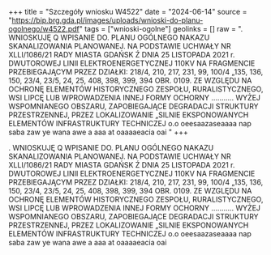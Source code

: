 +++
title = "Szczegóły wniosku W4522"
date = "2024-06-14"
source = "https://bip.brg.gda.pl/images/uploads/wnioski-do-planu-ogolnego/w4522.pdf"
tags = ["wnioski-ogolne"]
geolinks = []
raw = ". WNIOSKUJĘ Q WPISANIE DO. PLANU OGÓLNEGO NAKAZU SKANALIZOWANIA PLANOWANEJ. NA PODSTAWIE UCHWAŁY NR XLLI/1086/21 RADY MIASTA GDAŃSK Ź DNIA 25 LISTOPADA 2021 r. DWUTOROWEJ LINII ELEKTROENERGETYCZNEJ 110KV NA FRAGMENCIE PRZEBIEGAJĄCYM PRZEZ DZIAŁKI: 218/4, 210, 217, 231, 99, 100/4 „135, 136, 150, 23/4, 23/5, 24, 25, 408, 398, 399, 394 OBR. 0109. ZE WZGLĘDU NA OCHRONĘ ELEMENTÓW HISTORYCZNEGO ZESPOŁU, RURALISTYCZNEGO, WSI LIPCĘ LUB WPROWADZENIA INNEJ FORMY OCHORNY ........... WYŻEJ WSPOMNIANEGO OBSZARU, ZAPOBIEGAJĄCE DEGRADACJI STRUKTURY PRZESTRZENNEJ, PRZEZ LOKALIZOWANIE „SILNIE EKSPONOWANYCH ELEMENTÓW INFRASTRUKTURY TECHNICZEJ o.o oeesaazaseaaaa nap saba zaw ye wana awe a aaa at oaaaaeacia oai "
+++

. WNIOSKUJĘ Q WPISANIE DO. PLANU OGÓLNEGO NAKAZU SKANALIZOWANIA PLANOWANEJ. NA PODSTAWIE
UCHWAŁY NR XLLI/1086/21 RADY MIASTA GDAŃSK Ź DNIA 25 LISTOPADA 2021 r.
DWUTOROWEJ LINII ELEKTROENERGETYCZNEJ 110KV NA FRAGMENCIE PRZEBIEGAJĄCYM PRZEZ DZIAŁKI:
218/4, 210, 217, 231, 99, 100/4 „135, 136, 150, 23/4, 23/5, 24, 25, 408, 398, 399, 394 OBR. 0109. ZE WZGLĘDU NA OCHRONĘ ELEMENTÓW
HISTORYCZNEGO ZESPOŁU, RURALISTYCZNEGO, WSI LIPCĘ LUB WPROWADZENIA INNEJ FORMY OCHORNY ...........
WYŻEJ WSPOMNIANEGO OBSZARU, ZAPOBIEGAJĄCE DEGRADACJI STRUKTURY PRZESTRZENNEJ, PRZEZ LOKALIZOWANIE
„SILNIE EKSPONOWANYCH ELEMENTÓW INFRASTRUKTURY TECHNICZEJ o.o oeesaazaseaaaa nap saba zaw ye wana awe a aaa at oaaaaeacia oai



